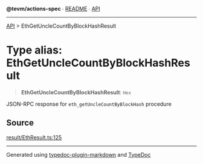 **@tevm/actions-spec** ∙ [README](../README.md) ∙ [API](../API.md)

***

[API](../API.md) > EthGetUncleCountByBlockHashResult

# Type alias: EthGetUncleCountByBlockHashResult

> **EthGetUncleCountByBlockHashResult**: `Hex`

JSON-RPC response for `eth_getUncleCountByBlockHash` procedure

## Source

[result/EthResult.ts:125](https://github.com/evmts/tevm-monorepo/blob/main/core/actions-spec/src/result/EthResult.ts#L125)

***
Generated using [typedoc-plugin-markdown](https://www.npmjs.com/package/typedoc-plugin-markdown) and [TypeDoc](https://typedoc.org/)
